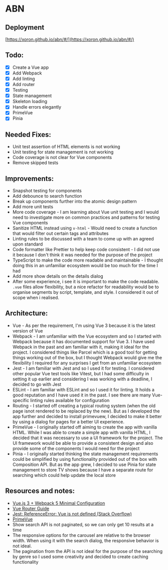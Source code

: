 # ABN

## Deployment
[https://xoron.github.io/abn/#/](https://xoron.github.io/abn/#/)

## Todo:
- [x] Create a Vue app
- [x] Add Webpack
- [x] Add linting
- [x] Add router
- [x] Testing
- [x] State management
- [x] Skeleton loading
- [x] Handle errors elegantly
- [x] PrimeVue
- [x] Pinia

## Needed Fixes:
- Unit test assertion of HTML elements is not working
- Unit testing for state management is not working
- Code coverage is not clear for Vue components
- Remove skipped tests

## Improvements:
- Snapshot testing for components
- Add debounce to search function
- Break up components further into the atomic design pattern
- Add more unit tests
- More code coverage - I am learning about Vue unit testing and I would need to investigate more on common practices and patterns for testing Vue components
- Sanitize HTML instead using `v-html` - Would need to create a function that would filter out certain tags and attributes
- Linting rules to be discussed with a team to come up with an agreed upon standard
- Code formatter like Prettier to help keep code consistent - I did not use it because I don't think it was needed for the purpose of the project
- TypeScript to make the code more readable and maintainable - I thought doing this in an unfamiliar ecosystem would be too much for the time I had
- Add more show details on the details dialog
- After some experience, i see it is important to make the code readable. `.vue` files allow flexibility, but a nice refactor for readability would be to organise segments by script, template, and style. I considered it out of scope when i realised.

## Architecture:
- Vue - As per the requirement, I'm using Vue 3 because it is the latest version of Vue
- Webpack - I am unfamiliar with the Vue ecosystem and so I started with Webpack because it has documented support for Vue 3. I have used Webpack in the past and am familiar with it, making it ideal for the project. I considered things like Parcel which is a good tool for getting things working out of the box, but I thought Webpack would give me the flexibility I required for any surprises I get from an unfamiliar ecosystem
- Jest - I am familiar with Jest and so I used it for testing. I considered other popular Vue test tools like Vitest, but I had some difficulty in setting it up earlier and considering I was working with a deadline, I decided to go with Jest
- ESLint - I am familiar with ESLint and so I used it for linting. It holds a good reputation and I have used it in the past. I see there are many Vue-specific linting rules available for configuration
- Routing - I started off creating a typical routing system (when the old page isnot rendered to be replaced by the new). But as I developed the app further and decided to install primevuew, I decided to make it better by using a dialog for pages for a better UI experience.
- PrimeVue - I originally started off aiming to create the app with vanilla HTML. While I was able to create a simple app with vanilla HTML, I decided that it was necessary to use a UI framework for the project. The UI framework would be able to provide a consistent design and also provide some of the components I would need for the project
- Pinia - I originally started thinking the state management requirements could be simplified by using functionality provided out of the box with Composition API. But as the app grew, I decided to use Pinia for state management to store TV shows because I have a separate route for searching which could help update the local store

## Resources and notes:
- [Vue.js 3 + Webpack 5 Minimal Configuration](https://medium.com/@gersonjunior12/vue-js-3-webpack-5-minimal-configuration-35e535f399fd)
- [Vue Router Guide](https://router.vuejs.org/guide/)
- [Jest: ReferenceError: Vue is not defined (Stack Overflow)](https://stackoverflow.com/questions/72428323/jest-referenceerror-vue-is-not-defined)
- [PrimeVue](https://primevue.org/)
- Show search API is not paginated, so we can only get 10 results at a time
- The responsive options for the carousel are relative to the browser width. When using it with the search dialog, the responsive behavior is not ideal.
- The pagination from the API is not ideal for the purpose of the searching by genre so I used some creativity and decided to create caching functionality
